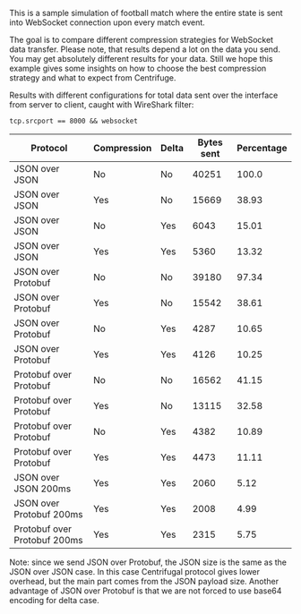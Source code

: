 This is a sample simulation of football match where the entire state is sent into WebSocket connection upon every
match event.

The goal is to compare different compression strategies for WebSocket data transfer. Please note, that results
depend a lot on the data you send. You may get absolutely different results for your data. Still we hope this
example gives some insights on how to choose the best compression strategy and what to expect from Centrifuge.

Results with different configurations for total data sent over the interface from server to client,
caught with WireShark filter:

```
tcp.srcport == 8000 && websocket
```

| Protocol                     | Compression | Delta     | Bytes sent | Percentage |
|------------------------------|-------------|-----------|------------|------------|
| JSON over JSON               | No          | No        | 40251      | 100.0      |
| JSON over JSON               | Yes         | No        | 15669      | 38.93      |
| JSON over JSON               | No          | Yes       | 6043       | 15.01      |
| JSON over JSON               | Yes         | Yes       | 5360       | 13.32      |
| JSON over Protobuf           | No          | No        | 39180      | 97.34      |
| JSON over Protobuf           | Yes         | No        | 15542      | 38.61      |
| JSON over Protobuf           | No          | Yes       | 4287       | 10.65      |
| JSON over Protobuf           | Yes         | Yes       | 4126       | 10.25      |
| Protobuf over Protobuf       | No          | No        | 16562      | 41.15      |
| Protobuf over Protobuf       | Yes         | No        | 13115      | 32.58      |
| Protobuf over Protobuf       | No          | Yes       | 4382       | 10.89      |
| Protobuf over Protobuf       | Yes         | Yes       | 4473       | 11.11      |
| JSON over JSON 200ms         | Yes         | Yes       | 2060       | 5.12       |
| JSON over Protobuf 200ms     | Yes         | Yes       | 2008       | 4.99       |
| Protobuf over Protobuf 200ms | Yes         | Yes       | 2315       | 5.75       |

Note: since we send JSON over Protobuf, the JSON size is the same as the JSON over JSON case.
In this case Centrifugal protocol gives lower overhead, but the main part comes from the JSON payload size.
Another advantage of JSON over Protobuf is that we are not forced to use base64 encoding for delta case.
